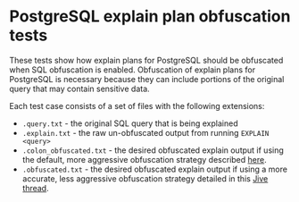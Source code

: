 # PostgreSQL explain plan obfuscation tests

These tests show how explain plans for PostgreSQL should be obfuscated when
SQL obfuscation is enabled. Obfuscation of explain plans for PostgreSQL is
necessary because they can include portions of the original query that may
contain sensitive data.

Each test case consists of a set of files with the following extensions:

* `.query.txt` - the original SQL query that is being explained
* `.explain.txt` - the raw un-obfuscated output from running `EXPLAIN <query>`
* `.colon_obfuscated.txt` - the desired obfuscated explain output if using the
default, more aggressive obfuscation strategy described [here](https://oldfritter.atlassian.net/wiki/display/eng/Obfuscating+PostgreSQL+Explain+plans).
* `.obfuscated.txt` - the desired obfuscated explain output if using a more
accurate, less aggressive obfuscation strategy detailed in this
[Jive thread](https://oldfritter.jiveon.com/thread/1851).

